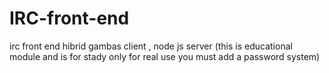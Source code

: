 # IRC-front-end
irc front end hibrid gambas client , node js server
(this is educational module and is for stady only for real use you must add a password system)
